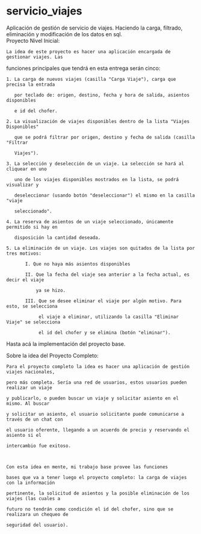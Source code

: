 # servicio_viajes
Aplicación de gestión de servicio de viajes. Haciendo la carga, filtrado, eliminación y modificación de los datos en sql.  
Proyecto Nivel Inicial: 

    La idea de este proyecto es hacer una aplicación encargada de gestionar viajes. Las 

funciones principales que tendrá en esta entrega serán cinco:  

    1. La carga de nuevos viajes (casilla "Carga Viaje"), carga que precisa la entrada  

       por teclado de: origen, destino, fecha y hora de salida, asientos disponibles  

       e id del chofer. 

    2. La visualización de viajes disponibles dentro de la lista "Viajes Disponibles" 

       que se podrá filtrar por origen, destino y fecha de salida (casilla "Filtrar 

       Viajes"). 

    3. La selección y deselección de un viaje. La selección se hará al cliquear en uno  

       uno de los viajes disponibles mostrados en la lista, se podrá visualizar y  

       deseleccionar (usando botón "deseleccionar") el mismo en la casilla "viaje 

       seleccionado". 

    4. La reserva de asientos de un viaje seleccionado, únicamente permitido si hay en 

       disposición la cantidad deseada. 

    5. La eliminación de un viaje. Los viajes son quitados de la lista por tres motivos: 

           I. Que no haya más asientos disponibles 

           II. Que la fecha del viaje sea anterior a la fecha actual, es decir el viaje  

               ya se hizo. 

           III. Que se desee eliminar el viaje por algún motivo. Para esto, se selecciona 

                el viaje a eliminar, utilizando la casilla "Eliminar Viaje" se selecciona 

                el id del chofer y se elimina (botón "eliminar"). 

  

Hasta acá la implementación del proyecto base.  

  

Sobre la idea del Proyecto Completo:  

    Para el proyecto completo la idea es hacer una aplicación de gestión viajes nacionales, 

    pero más completa. Sería una red de usuarios, estos usuarios pueden realizar un viaje 

    y publicarlo, o pueden buscar un viaje y solicitar asiento en el mismo. Al buscar  

    y solicitar un asiento, el usuario solicitante puede comunicarse a través de un chat con  

    el usuario oferente, llegando a un acuerdo de precio y reservando el asiento si el 

    intercambio fue exitoso.  

     

    Con esta idea en mente, mi trabajo base provee las funciones 

    bases que va a tener luego el proyecto completo: la carga de viajes con la información 

    pertinente, la solicitud de asientos y la posible eliminación de los viajes (las cuales a  

    futuro no tendrán como condición el id del chofer, sino que se realizara un chequeo de 

    seguridad del usuario). 
